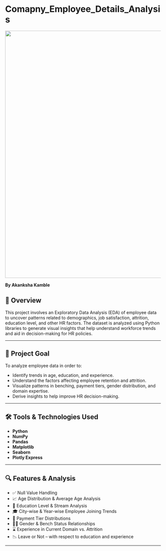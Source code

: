 # Comapny_Employee_Details_Analysis

<img src="https://beyondtheory.co.uk/storage/uploads/2016/08/Beyond-Theory-Data-Analysis-Landing-Page-graphic.png" width=800>

**By Akanksha Kamble**
## 🚀 Overview
This project involves an Exploratory Data Analysis (EDA) of employee data to uncover patterns related to demographics, job satisfaction, attrition, education level, and other HR factors. The dataset is analyzed using Python libraries to generate visual insights that help understand workforce trends and aid in decision-making for HR policies.

---

## 🎯 Project Goal

To analyze employee data in order to:
- Identify trends in age, education, and experience.
- Understand the factors affecting employee retention and attrition.
- Visualize patterns in benching, payment tiers, gender distribution, and domain expertise.
- Derive insights to help improve HR decision-making.

---

## 🛠️ Tools & Technologies Used

- **Python**  
- **NumPy**  
- **Pandas**  
- **Matplotlib**  
- **Seaborn**  
- **Plotly Express**


---

## 🔍 Features & Analysis

- ✅ Null Value Handling  
- 📈 Age Distribution & Average Age Analysis  
- 🧠 Education Level & Stream Analysis  
- 🎓 City-wise & Year-wise Employee Joining Trends  
- 💸 Payment Tier Distributions  
- 👨‍💼 Gender & Bench Status Relationships  
- ⌛ Experience in Current Domain vs. Attrition  
- 📉 Leave or Not – with respect to education and experience

---









